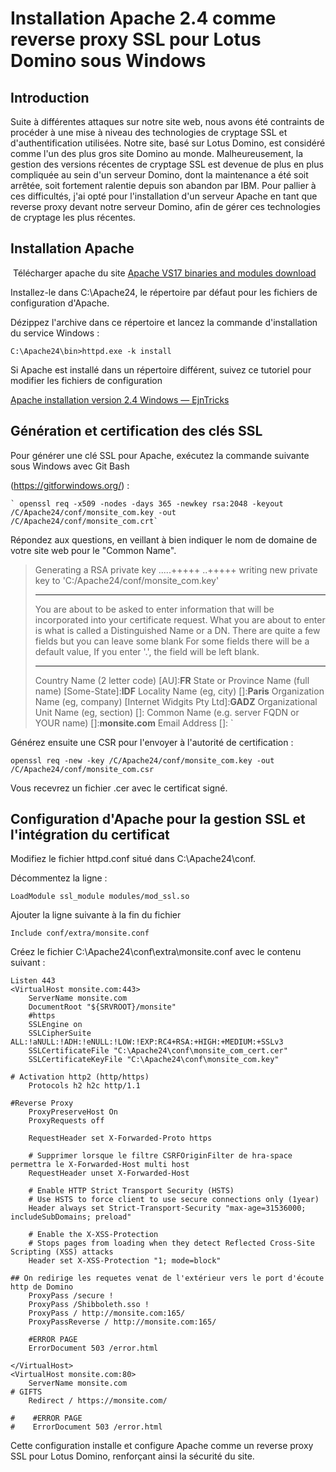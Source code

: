 # Installation Apache 2.4 comme reverse proxy SSL pour Lotus Domino sous Windows

## Introduction

Suite à différentes attaques sur notre site web, nous avons été contraints de procéder à une mise à niveau des technologies de cryptage SSL et d'authentification utilisées. Notre site, basé sur Lotus Domino, est considéré comme l'un des plus gros site Domino au monde. Malheureusement, la gestion des versions récentes de cryptage SSL est devenue de plus en plus compliquée au sein d'un serveur Domino, dont la maintenance a été soit arrêtée, soit fortement ralentie depuis son abandon par IBM. Pour pallier à ces difficultés, j'ai opté pour l'installation d'un serveur Apache en tant que reverse proxy devant notre serveur Domino, afin de gérer ces technologies de cryptage les plus récentes.

## Installation Apache

 Télécharger apache du site [Apache VS17 binaries and modules download](https://www.apachelounge.com/download/)

Installez-le dans C:\Apache24, le répertoire par défaut pour les fichiers de configuration d'Apache.

Dézippez l'archive dans ce répertoire et lancez la commande d'installation du service Windows :

```
C:\Apache24\bin>httpd.exe -k install
```

Si Apache est installé dans un répertoire différent, suivez ce tutoriel pour modifier les fichiers de configuration

[Apache installation version 2.4 Windows — EjnTricks](http://www.jouvinio.net/wiki/index.php/Apache_installation_version_2.4_Windows)

## Génération et certification des clés SSL

Pour générer une clé SSL pour Apache, exécutez la commande suivante sous Windows avec Git Bash

(https://gitforwindows.org/) :

```
` openssl req -x509 -nodes -days 365 -newkey rsa:2048 -keyout /C/Apache24/conf/monsite_com.key -out /C/Apache24/conf/monsite_com.crt`
```

Répondez aux questions, en veillant à bien indiquer le nom de domaine de votre site web pour le "Common Name".



> Generating a RSA private key
> .....+++++
> ..+++++
> writing new private key to 'C:/Apache24/conf/monsite_com.key'
> 
> -----
> 
> You are about to be asked to enter information that will be incorporated
> into your certificate request.
> What you are about to enter is what is called a Distinguished Name or a DN.
> There are quite a few fields but you can leave some blank
> For some fields there will be a default value,
> If you enter '.', the field will be left blank.
> 
> -----
> 
> Country Name (2 letter code) [AU]:**FR**
> State or Province Name (full name) [Some-State]:**IDF**
> Locality Name (eg, city) []:**Paris**
> Organization Name (eg, company) [Internet Widgits Pty Ltd]:**GADZ**
> Organizational Unit Name (eg, section) []:
> Common Name (e.g. server FQDN or YOUR name) []:**monsite.com**
> Email Address []:
> `

Générez ensuite une CSR pour l'envoyer à l'autorité de certification :

```
openssl req -new -key /C/Apache24/conf/monsite_com.key -out /C/Apache24/conf/monsite_com.csr
```

Vous recevrez un fichier .cer avec le certificat signé.

## Configuration d'Apache pour la gestion SSL et l'intégration du certificat

Modifiez le fichier httpd.conf situé dans C:\Apache24\conf.

Décommentez la ligne :

`LoadModule ssl_module modules/mod_ssl.so`

Ajouter la ligne suivante à la fin du fichier

`Include conf/extra/monsite.conf`

Créez le fichier C:\Apache24\conf\extra\monsite.conf avec le contenu suivant : 

```
Listen 443
<VirtualHost monsite.com:443>
    ServerName monsite.com
    DocumentRoot "${SRVROOT}/monsite"
    #https
    SSLEngine on
    SSLCipherSuite ALL:!aNULL:!ADH:!eNULL:!LOW:!EXP:RC4+RSA:+HIGH:+MEDIUM:+SSLv3
    SSLCertificateFile "C:\Apache24\conf\monsite_com_cert.cer"
    SSLCertificateKeyFile "C:\Apache24\conf\monsite_com.key"

# Activation http2 (http/https)
    Protocols h2 h2c http/1.1

#Reverse Proxy
    ProxyPreserveHost On
    ProxyRequests off

    RequestHeader set X-Forwarded-Proto https

    # Supprimer lorsque le filtre CSRFOriginFilter de hra-space permettra le X-Forwarded-Host multi host
    RequestHeader unset X-Forwarded-Host

    # Enable HTTP Strict Transport Security (HSTS)
    # Use HSTS to force client to use secure connections only (1year)
    Header always set Strict-Transport-Security "max-age=31536000; includeSubDomains; preload"

    # Enable the X-XSS-Protection
    # Stops pages from loading when they detect Reflected Cross-Site Scripting (XSS) attacks
    Header set X-XSS-Protection "1; mode=block"

## On redirige les requetes venat de l'extérieur vers le port d'écoute http de Domino
    ProxyPass /secure !
    ProxyPass /Shibboleth.sso !
    ProxyPass / http://monsite.com:165/
    ProxyPassReverse / http://monsite.com:165/

    #ERROR PAGE
    ErrorDocument 503 /error.html

</VirtualHost>
<VirtualHost monsite.com:80>
    ServerName monsite.com
# GIFTS
    Redirect / https://monsite.com/

#    #ERROR PAGE
#    ErrorDocument 503 /error.html
```

Cette configuration installe et configure Apache comme un reverse proxy SSL pour Lotus Domino, renforçant ainsi la sécurité du site.